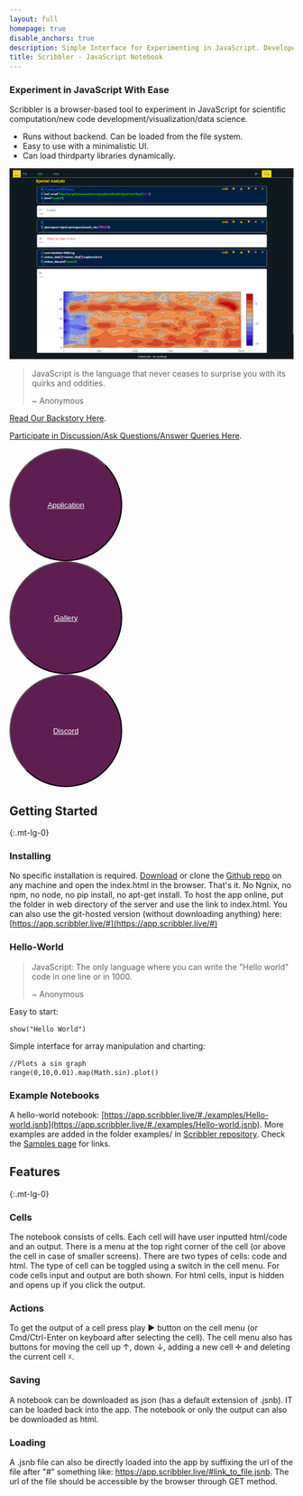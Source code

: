 ```yaml
---
layout: full
homepage: true
disable_anchors: true
description: Simple Interface for Experimenting in JavaScript. Developed for Open Source using Open Source.
title: Scribbler - JavaScript Notebook
---
```


### Experiment in JavaScript With Ease
Scribbler is a browser-based tool to experiment in JavaScript for scientific computation/new code development/visualization/data science. 
- Runs without backend. Can be loaded from the file system.
- Easy to use with a minimalistic UI.
- Can load thirdparty libraries dynamically.
  
![Scribbler Screenshot](Scribbler-SS.png)

> JavaScript is the language that never ceases to surprise you with its quirks and oddities.
> 
> ~ Anonymous

[Read Our Backstory Here](backstory.html).

[Participate in Discussion/Ask Questions/Answer Queries Here](https://github.com/gopi-suvanam/scribbler/discussions).

<div class="row" style="marging:10px">

<div class="col-lg-4 col-xs-12" > 
    <button style="width:200px;height:200px;border-radius:100px;margin:auto;color:white !important;background-color:#5f1e52">
    <a style="color:white !important" href="https://app.scribbler.live">Application</a></button></div>
    
<div class="col-lg-4 col-xs-12" > 
    <button style="width:200px;height:200px;border-radius:100px;margin:auto;color:white !important;background-color:#5f1e52">
        <a style="color:white !important" href="samples.html"> Gallery</a></button>
</div>

<div class="col-lg-4 col-xs-12" > 
    <button style="width:200px;height:200px;border-radius:100px;margin:auto;color:white !important;background-color:#5f1e52">
    <a style="color:white !important" href="https://discord.com/invite/uxNSsWunwU">Discord</a></button></div>

</div>


<div class="row">
<div class="col-lg-6" markdown="1">

## Getting Started
{:.mt-lg-0}

### Installing
No specific installation is required. [Download](https://github.com/gopi-suvanam/scribbler/archive/refs/heads/main.zip) or clone the [Github repo](https://github.com/gopi-suvanam/scribbler/) on any machine and open the index.html in the browser. That's it. No Ngnix, no npm, no node, no pip install, no apt-get install. To host the app online, put the folder in web directory of the server and use the link to index.html. You can also use the git-hosted version (without downloading anything) here: [https://app.scribbler.live/#](https://app.scribbler.live/#)

### Hello-World

> JavaScript: The only language where you can write the "Hello world" code in one line or in 1000.
> 
> ~ Anonymous

Easy to start:
    
    show("Hello World")
        
Simple interface for array manipulation and charting:

    //Plots a sin graph
    range(0,10,0.01).map(Math.sin).plot() 
    
### Example Notebooks
A hello-world notebook: [https://app.scribbler.live/#./examples/Hello-world.jsnb](https://app.scribbler.live/#./examples/Hello-world.jsnb). More examples are added in the folder examples/ in [Scribbler repository](https://github.com/gopi-suvanam/scribbler/tree/main/examples). Check the [Samples page](samples.html) for links.
  
</div>
<div class="col-lg-6" markdown="1">

## Features
{:.mt-lg-0}

### Cells
The notebook consists of cells. Each cell will have user inputted html/code and an output. There is a menu at the top right corner of the cell (or above the cell in case of smaller screens). There are two types of cells: code and html. The type of cell can be toggled using a switch in the cell menu. For code cells input and output are both shown. For html cells, input is hidden and opens up if you click the output.

### Actions
To get the output of a cell press play ► button on the cell menu (or Cmd/Ctrl-Enter on keyboard after selecting the cell). The cell menu also has buttons for moving the cell up ↑, down ↓, adding a new cell ✛ and deleting the current cell ☓.

### Saving
A notebook can be downloaded as json (has a default extension of .jsnb). IT can be loaded back into the app. The notebook or only the output can also be downloaded as html.

### Loading
A .jsnb file can also be directly loaded into the app by suffixing the url of the file after "#" something like: https://app.scribbler.live/#link_to_file.jsnb. The url of the file should be accessible by the browser through GET method.



</div>
</div>

